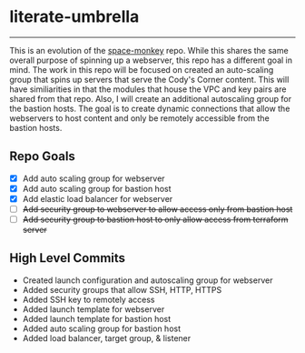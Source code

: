 # literate-umbrella
------
This is an evolution of the [space-monkey](https://github.com/james-cole2015/space-monkey.git) repo. While this shares the same overall purpose of spinning up a webserver, this repo has a different goal in mind. The work in this repo will be focused on created an auto-scaling group that spins up servers that serve the Cody's Corner content. This will have similiarities in that the modules that house the VPC and key pairs are shared from that repo. Also, I will create an additional autoscaling group for the bastion hosts. The goal is to create dynamic connections that allow the webservers to host content and only be remotely accessible from the bastion hosts. 

## Repo Goals
- [X] Add auto scaling group for webserver
- [X] Add auto scaling group for bastion host
- [X] Add elastic load balancer for webserver
- [ ] ~~Add security group to webserver to allow access only from bastion host~~
- [ ] ~~Add security group to bastion host to only allow access from terraform server~~ 

## High Level Commits 
- Created launch configuration and autoscaling group for webserver
- Added security groups that allow SSH, HTTP, HTTPS
- Added SSH key to remotely access
- Added launch template for webserver 
- Added launch template for bastion host 
- Added auto scaling group for bastion host
- Added load balancer, target group, & listener
